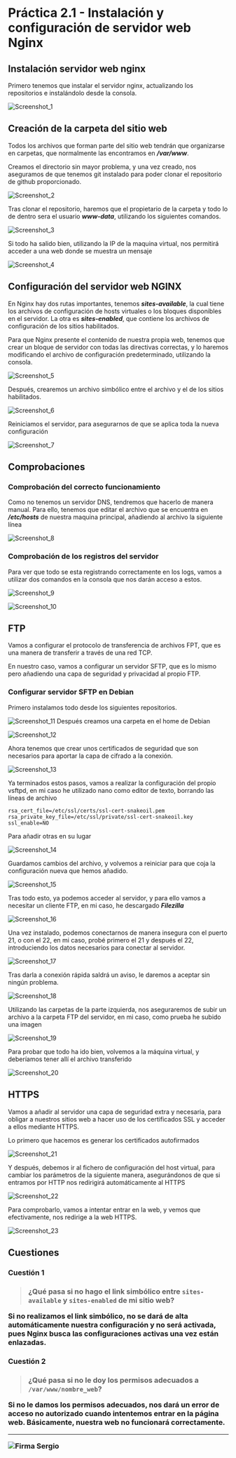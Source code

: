 # Práctica 2.1 - Instalación y configuración de servidor web Nginx

## Instalación servidor web nginx

Primero tenemos que instalar el servidor nginx, actualizando los repositorios e instalándolo desde la consola.

![Screenshot_1](../docs/assets/images/Practica%202.1/Screenshot_1.png)

## Creación de la carpeta del sitio web

Todos los archivos que forman parte del sitio web tendrán que organizarse en carpetas, que normalmente las encontramos en ***/var/www***.

Creamos el directorio sin mayor problema, y una vez creado, nos aseguramos de que tenemos git instalado para poder clonar el repositorio de github proporcionado.

![Screenshot_2](../docs/assets/images/Practica%202.1/Screenshot_2.png)

Tras clonar el repositorio, haremos que el propietario de la carpeta y todo lo de dentro sera el usuario ***www-data***, utilizando los siguientes comandos.

![Screenshot_3](../docs/assets/images/Practica%202.1/Screenshot_3.png)

Si todo ha salido bien, utilizando la IP de la maquina virtual, nos permitirá acceder a una web donde se muestra un mensaje

![Screenshot_4](../docs/assets/images/Practica%202.1/Screenshot_4.png)

## Configuración del servidor web NGINX
En Nginx hay dos rutas importantes, tenemos ***sites-available***, la cual tiene los archivos de configuración de hosts virtuales o los bloques disponibles en el servidor. La otra es ***sites-enabled***, que contiene los archivos de configuración de los sitios habilitados.

Para que Nginx presente el contenido de nuestra propia web, tenemos que crear un bloque de servidor con todas las directivas correctas, y lo haremos modificando el archivo de configuración predeterminado, utilizando la consola.

![Screenshot_5](../docs/assets/images/Practica%202.1/Screenshot_5.png)

Después, crearemos un archivo simbólico entre el archivo y el de los sitios habilitados.

![Screenshot_6](../docs/assets/images/Practica%202.1/Screenshot_6.png)

Reiniciamos el servidor, para asegurarnos de que se aplica toda la nueva configuración

![Screenshot_7](../docs/assets/images/Practica%202.1/Screenshot_7.png)

## Comprobaciones

<h3>Comprobación del correcto funcionamiento</h3>

Como no tenemos un servidor DNS, tendremos que hacerlo de manera manual. Para ello, tenemos que editar el archivo que se encuentra en ***/etc/hosts*** de nuestra maquina principal, añadiendo al archivo la siguiente línea

![Screenshot_8](../docs/assets/images/Practica%202.1/Screenshot_8.png)

<h3>Comprobación de los registros del servidor</h3>
Para ver que todo se esta registrando correctamente en los logs, vamos a utilizar dos comandos en la consola que nos darán acceso a estos.

![Screenshot_9](../docs/assets/images/Practica%202.1/Screenshot_9.png)

![Screenshot_10](../docs/assets/images/Practica%202.1/Screenshot_10.png)

## FTP
Vamos a configurar el protocolo de transferencia de archivos FPT, que es una manera de transferir a través de una red TCP.

En nuestro caso, vamos a configurar un servidor SFTP, que es lo mismo pero añadiendo una capa de seguridad y privacidad al propio FTP.
<h3>Configurar servidor SFTP en Debian</h3>
Primero instalamos todo desde los siguientes repositorios.

![Screenshot_11](../docs/assets/images/Practica%202.1/Screenshot_11.png)
Después creamos una carpeta en el home de Debian

![Screenshot_12](../docs/assets/images/Practica%202.1/Screenshot_12.png)

Ahora tenemos que crear unos certificados de seguridad que son necesarios para aportar la capa de cifrado a la conexión. 

![Screenshot_13](../docs/assets/images/Practica%202.1/Screenshot_13.png)

Ya terminados estos pasos, vamos a realizar la configuración del propio vsftpd, en mi caso he utilizado nano como editor de texto, borrando las líneas de archivo

```
rsa_cert_file=/etc/ssl/certs/ssl-cert-snakeoil.pem
rsa_private_key_file=/etc/ssl/private/ssl-cert-snakeoil.key
ssl_enable=NO
```
Para añadir otras en su lugar

![Screenshot_14](../docs/assets/images/Practica%202.1/Screenshot_14.png)

Guardamos cambios del archivo, y volvemos a reiniciar para que coja la configuración nueva que hemos añadido.

![Screenshot_15](../docs/assets/images/Practica%202.1/Screenshot_15.png)

Tras todo esto, ya podemos acceder al servidor, y para ello vamos a necesitar un cliente FTP, en mi caso, he descargado ***Filezilla***

![Screenshot_16](../docs/assets/images/Practica%202.1/Screenshot_16.png)

Una vez instalado, podemos conectarnos de manera insegura con el puerto 21, o con el 22, en mi caso, probé primero el 21 y después el 22, introduciendo los datos necesarios para conectar al servidor.

![Screenshot_17](../docs/assets/images/Practica%202.1/Screenshot_17.png)

Tras darla a conexión rápida saldrá un aviso, le daremos a aceptar sin ningún problema.

![Screenshot_18](../docs/assets/images/Practica%202.1/Screenshot_18.png)

Utilizando las carpetas de la parte izquierda, nos aseguraremos de subir un archivo a la carpeta FTP del servidor, en mi caso, como prueba he subido una imagen

![Screenshot_19](../docs/assets/images/Practica%202.1/Screenshot_19.png)

Para probar que todo ha ido bien, volvemos a la máquina virtual, y deberíamos tener allí el archivo transferido

![Screenshot_20](../docs/assets/images/Practica%202.1/Screenshot_20.png)

## HTTPS
Vamos a añadir al servidor una capa de seguridad extra y necesaria, para obligar a nuestros sitios web a hacer uso de los certificados SSL y acceder a ellos mediante HTTPS.

Lo primero que hacemos es generar los certificados autofirmados

![Screenshot_21](../docs/assets/images/Practica%202.1/Screenshot_21.png)


Y después, debemos ir al fichero de configuración del host virtual, para cambiar los parámetros de la siguiente manera, asegurándonos de que si entramos por HTTP nos redirigirá automáticamente al HTTPS

![Screenshot_22](../docs/assets/images/Practica%202.1/Screenshot_22.png)


Para comprobarlo, vamos a intentar entrar en la web, y vemos que efectivamente, nos redirige a la web HTTPS.

![Screenshot_23](../docs/assets/images/Practica%202.1/Screenshot_23.png)


## Cuestiones

<h3>Cuestión 1<h3>

> ¿Qué pasa si no hago el link simbólico entre `sites-available` y
> `sites-enabled` de mi sitio web?

Si no realizamos el link simbólico, no se dará de alta automáticamente nuestra configuración y no será activada, pues Nginx busca las configuraciones activas una vez están enlazadas.
<h3>Cuestión 2<h3>

> ¿Qué pasa si no le doy los permisos adecuados a `/var/www/nombre_web`?

Si no le damos los permisos adecuados, nos dará un error de acceso no autorizado cuando intentemos entrar en la página web. Básicamente, nuestra web no funcionará correctamente.

---

![Firma Sergio](../docs/assets/images/yuki_dev.png)